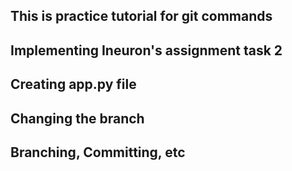## This is practice tutorial for git commands

## Implementing Ineuron's assignment task 2

## Creating app.py file 

## Changing the branch

## Branching, Committing, etc